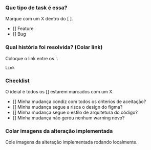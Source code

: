 ### Que tipo de task é essa?
Marque com um X dentro do [ ].

- [] Feature
- [] Bug

### Qual história foi resolvida? (Colar link)
Coloque o link entre os `.

``` 
Link
```

### Checklist
O ideial é todos os [] estarem marcados com um X.

- [] Minha mudança condiz com todos os críterios de aceitação?
- [] Minha mudança segue a risca o design do figma?
- [] Minha mudança segue o estilo de arquitetura do código?
- [] Minha mudança não gerou nenhum warning novo?

### Colar imagens da alteração implementada
Cole imagens da alteração implementada rodando localmente.
